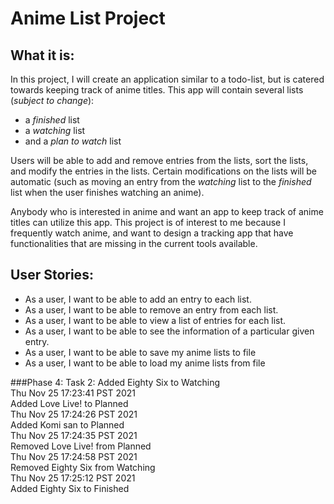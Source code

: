 # Anime List Project

## What it is:

In this project, I will create an application similar to a todo-list, but is catered towards keeping track of
anime titles. This app will contain several lists (*subject to change*):
- a *finished* list
- a *watching* list
- and a *plan to watch* list

Users will be able to add and remove entries from the lists, sort the lists, and modify the entries in the lists. Certain 
modifications on the lists will be automatic (such as moving an entry from the *watching* list to the *finished* list 
when the user finishes watching an anime).

Anybody who is interested in anime and want an app to keep track of anime titles can utilize this app. This project is
of interest to me because I frequently watch anime, and want to design a tracking app that have functionalities that
are missing in the current tools available. 

## User Stories:
- As a user, I want to be able to add an entry to each list.
- As a user, I want to be able to remove an entry from each list.
- As a user, I want to be able to view a list of entries for each list.
- As a user, I want to be able to see the information of a particular given entry.
- As a user, I want to be able to save my anime lists to file
- As a user, I want to be able to load my anime lists from file

###Phase 4: Task 2:
Added Eighty Six to Watching\
Thu Nov 25 17:23:41 PST 2021\
Added Love Live! to Planned\
Thu Nov 25 17:24:26 PST 2021\
Added Komi san to Planned\
Thu Nov 25 17:24:35 PST 2021\
Removed Love Live! from Planned\
Thu Nov 25 17:24:58 PST 2021\
Removed Eighty Six from Watching\
Thu Nov 25 17:25:12 PST 2021\
Added Eighty Six to Finished

